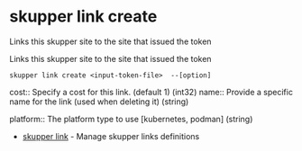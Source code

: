 # skupper link create

Links this skupper site to the site that issued the token

Links this skupper site to the site that issued the token

    skupper link create <input-token-file>  --[option]

cost:: 
Specify a cost for this link. (default 1)
 (int32)
name:: 
Provide a specific name for the link (used when deleting it)
 (string)

platform:: 
The platform type to use [kubernetes, podman]
 (string)

* [skupper link](skupper_link.adoc)	 - Manage skupper links definitions
